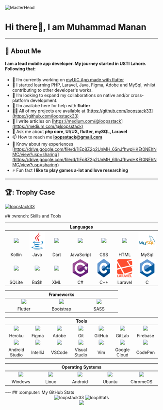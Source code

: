 ![MasterHead](https://mobiosolutions.com/wp-content/uploads/2020/07/Group-3.png)
<br>
# **Hi there👋, I am Muhammad Manan**
---
## :information_desk_person:  About Me
#### I am a lead mobile app developer. My journey started in USTI Lahore. Following that:
- 🔭 I’m currently working on [myUIC App made with flutter](https://play.google.com/store/apps/details?id=com.theunitedinsurance.myuic)
- 🌱 I started learning PHP, Laravel, Java, Figma, Adobe and MySql, whilst contributing to other developer's works.
- 👯 I’m looking to expand my collaborations on native and/or cross-platform development.
- 🤝 I’m availabe here for help with **flutter**
- 👨‍💻 All of my projects are available at [https://github.com/loopstack33](https://github.com/loopstack33)
- 📝 I write articles on [https://medium.com/@loopsstack](https://medium.com/@loopsstack)
- 💬 Ask me about **php core, UI/UX, flutter, mySQL, Laravel**
- 📫 How to reach me **loopsstack@gmail.com**
- 📄 Know about my experiences [https://drive.google.com/file/d/1IEp8Z2p2UnMH_6SnJfhwpHKEt0NEhNMC/view?usp=sharing](https://drive.google.com/file/d/1IEp8Z2p2UnMH_6SnJfhwpHKEt0NEhNMC/view?usp=sharing)
- ⚡ Fun fact **I like to play games a-lot and love researching**
---
## 🏆:  Trophy Case
<p align="left"> <a href="https://github.com/ryo-ma/github-profile-trophy"><img src="https://github-profile-trophy.vercel.app/?username=loopstack33" alt="loopstack33" /></a> </p>
## :wrench:  Skills and Tools
<div align="center">
   <table>
      <thead>
         <tr>
            <th colspan="7">Languages</th>
         </tr>
      </thead>
      <tr>
         <td align="center" width=110> <img height=60 src="https://cdn.jsdelivr.net/gh/devicons/devicon/icons/kotlin/kotlin-original.svg"/> </td>
         <td align="center" width=110> <img src="https://raw.githubusercontent.com/devicons/devicon/master/icons/java/java-original.svg" alt="java" height=60/> </td>
         <td align="center" width=110> <img height=60 src="https://cdn.jsdelivr.net/gh/devicons/devicon/icons/dart/dart-original.svg"/> </td>
         <td align="center" width=110> <img height=60 src="https://cdn.jsdelivr.net/gh/devicons/devicon/icons/javascript/javascript-plain.svg"/> </td>
         <td align="center" width=110> <img height=60 src="https://cdn.jsdelivr.net/gh/devicons/devicon/icons/css3/css3-original.svg"/> </td>
         <td align="center" width=110> <img height=60 src="https://cdn.jsdelivr.net/gh/devicons/devicon/icons/html5/html5-original.svg"/> </td>
         <td align="center" width=110> <img height=60 src="https://raw.githubusercontent.com/devicons/devicon/master/icons/mysql/mysql-original-wordmark.svg"/> </td>
      </tr>
      <tr>
         <td align="center" width=110>Kotlin</td>
         <td align="center" width=110>Java</td>
         <td align="center" width=110>Dart</td>
         <td align="center" width=110>JavaScript</td>
         <td align="center" width=110>CSS</td>
         <td align="center" width=110>HTML</td>
         <td align="center" width=110>MySql</td>
      </tr>
      <tr>
         <td align="center" width=110> <img height=60 src="https://cdn.jsdelivr.net/gh/devicons/devicon/icons/sqlite/sqlite-original.svg"/> </td>
         <td align="center" width=110> <img height=60 src="https://cdn.jsdelivr.net/gh/devicons/devicon/icons/bash/bash-original.svg"/> </td>
         <td align="center" width=110> <img width=60 src="https://user-images.githubusercontent.com/27622683/192120006-9901e9c3-7567-4c2b-85b9-b414dc8445cb.png"/> </td>
         <td align="center" width=110> <img height=60 src="https://raw.githubusercontent.com/devicons/devicon/master/icons/csharp/csharp-original.svg"/> </td>
         <td align="center" width=110> <img height=60 src="https://raw.githubusercontent.com/devicons/devicon/master/icons/cplusplus/cplusplus-original.svg"/> </td>
         <td align="center" width=110> <img height=60 src="https://raw.githubusercontent.com/devicons/devicon/master/icons/laravel/laravel-plain-wordmark.svg"/> </td>
         <td align="center" width=110> <img height=60 src="https://raw.githubusercontent.com/devicons/devicon/master/icons/c/c-original.svg"/> </td>
      <tr>
         <td align="center" width=110>SQLite</td>
         <td align="center" width=110>Ba$h</td>
         <td align="center" width=110>XML</td>
         <td align="center" width=110>C#</td>
         <td align="center" width=110>C++</td>
         <td align="center" width=110>Laravel</td>
         <td align="center" width=110>C</td>
      </tr>
   </table>
   <table>
      <thead>
         <tr>
            <th colspan="7">Frameworks</th>
         </tr>
      </thead>
      <tr>
         <td align="center" width=110> <img height=60 src="https://cdn.jsdelivr.net/gh/devicons/devicon/icons/flutter/flutter-original.svg"/> </td>
         <td align="center" width=110> <img height=60 src="https://cdn.jsdelivr.net/gh/devicons/devicon/icons/bootstrap/bootstrap-original.svg"/> </td>
         <td align="center" width=110> <img height=60 src="https://cdn.jsdelivr.net/gh/devicons/devicon/icons/sass/sass-original.svg"/> </td>
      <tr align="center">
         <td align="center" width=110>Flutter</td>
         <td align="center" width=110>Bootstrap</td>
         <td align="center" width=110>SASS</td>
      </tr>
      </tr>
   </table>
   <table>
   <thead>
      <tr>
         <th colspan="7">Tools</th>
      </tr>
   </thead>
   <tr>
      <td align="center" width=110> <img height=60 src="https://cdn.jsdelivr.net/gh/devicons/devicon/icons/heroku/heroku-original.svg"/> </td>
      <td align="center" width=110> <img height=60 src="https://cdn.jsdelivr.net/gh/devicons/devicon/icons/figma/figma-original.svg"/> </td>
      <td align="center" width=110> <img height=60 src="https://cdn.worldvectorlogo.com/logos/adobe-xd.svg"/> </td>
      <td align="center" width=110> <img height=60 src="https://cdn.jsdelivr.net/gh/devicons/devicon/icons/git/git-original.svg"/> </td>
      <td align="center" width=110> <img height=60 src="https://cdn.jsdelivr.net/gh/devicons/devicon/icons/github/github-original.svg"/> </td>
      <td align="center" width=110> <img height=60 src="https://cdn.jsdelivr.net/gh/devicons/devicon/icons/gitlab/gitlab-original.svg"/> </td>
      <td align="center" width=110> <img height=60 src="https://www.vectorlogo.zone/logos/firebase/firebase-icon.svg"/> </td>
   </tr>
   <tr>
      <td align="center" width=110>Heroku</td>
      <td align="center" width=110>Figma</td>
      <td align="center" width=110>Adobe</td>
      <td align="center" width=110>Git</td>
      <td align="center" width=110>GitHub</td>
      <td align="center" width=110>GitLab</td>
      <td align="center" width=110>Firebase</td>
   </tr>
   <tr>
      <td align="center" width=110> <img height=60 src="https://cdn.jsdelivr.net/gh/devicons/devicon/icons/androidstudio/androidstudio-original.svg"/> </td>
      <td align="center" width=110> <img height=60 src="https://cdn.jsdelivr.net/gh/devicons/devicon/icons/intellij/intellij-original.svg"/> </td>
      <td align="center" width=110> <img height=60 src="https://cdn.jsdelivr.net/gh/devicons/devicon/icons/vscode/vscode-original.svg"/> </td>
      <td align="center" width=110> <img height=60 src="https://cdn.jsdelivr.net/gh/devicons/devicon/icons/visualstudio/visualstudio-plain.svg"/> </td>
      <td align="center" width=110> <img height=60 src="https://cdn.jsdelivr.net/gh/devicons/devicon/icons/vim/vim-original.svg"/> </td>
      <td align="center" width=110> <img height=60 src="https://cdn.jsdelivr.net/gh/devicons/devicon/icons/googlecloud/googlecloud-original.svg"/> </td>
      <td align="center" width=110> <img height=60 src="https://cdn.jsdelivr.net/gh/devicons/devicon/icons/codepen/codepen-plain.svg"/> </td>
   </tr>
   <tr>
      <td align="center" width=110>Android Studio</td>
      <td align="center" width=110>IntelliJ</td>
      <td align="center" width=110>VSCode</td>
      <td align="center" width=110>Visual Studio</td>
      <td align="center" width=110>Vim</td>
      <td align="center" width=110>Google Cloud</td>
      <td align="center" width=110>CodePen</td>
   </tr>
   </table>
   <table>
      <thead>
         <tr>
            <th colspan="7">Operating Systems</th>
         </tr>
      </thead>
      <tr>
         <td align="center" width=110><img height=60 src="https://cdn.jsdelivr.net/gh/devicons/devicon/icons/windows8/windows8-original.svg"/> </td>
         <td align="center" width=110> <img height=60 src="https://cdn.jsdelivr.net/gh/devicons/devicon/icons/linux/linux-original.svg"/> </td>
         <td align="center" width=110> <img height=60 src="https://cdn.jsdelivr.net/gh/devicons/devicon/icons/android/android-original.svg"/> </td>
         <td align="center" width=110> <img height=60 src="https://cdn.jsdelivr.net/gh/devicons/devicon/icons/ubuntu/ubuntu-plain.svg"/> </td>
         <td align="center" width=110> <img height=60 src="https://cdn.jsdelivr.net/gh/devicons/devicon/icons/chrome/chrome-original.svg"/> </td>
      </tr>
      <tr>
         <td align="center" width=110>Windows</td>
         <td align="center" width=110>Linux</td>
         <td align="center" width=110>Android</td>
         <td align="center" width=110>Ubuntu</td>
         <td align="center" width=110>ChromeOS</td>
      </tr>
   </table>
</div>
---
## :computer:  My GitHub Stats
<div align="center">
   <img height="200em" src="https://github-readme-stats.vercel.app/api/top-langs?username=loopstack33&show_icons=true&locale=en&layout=compact" alt="loopstack33"/>
   <img height="200em" src="https://github-profile-summary-cards.vercel.app/api/cards/repos-per-language?username=loopstack33" alt="loopStats"/>
</div>
<div align="center">
</div>
<div align="center">
   <img width="500em" src="https://github-readme-streak-stats.herokuapp.com/?user=loopstack33&"/>
</div>
